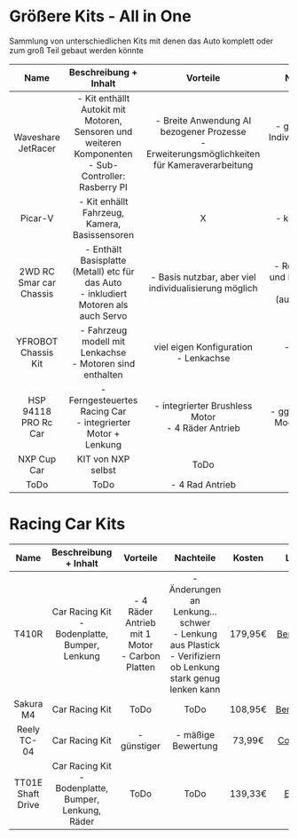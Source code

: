 # Größere Kits - All in One
Sammlung von unterschiedlichen Kits mit denen das Auto komplett oder zum groß Teil gebaut werden könnte

| Name | Beschreibung + Inhalt | Vorteile | Nachteile | Kosten | Link | 
| :--: | :-------------------: | :------: | :-------: | :----: | :--: |
| Waveshare JetRacer | - Kit enthällt Autokit mit Motoren, Sensoren und weiteren Komponenten <br> - Sub-Controller: Rasberry PI | - Breite Anwendung AI bezogener Prozesse <br> - Erweiterungsmöglichkeiten für Kameraverarbeitung | - ggf. weniger Individualisierung möglich <br> - teuer | 279,90€ | [Berrybase](https://www.berrybase.de/waveshare-jetracer-professional-ros-ai-zubehoer-kit-autonomes-fahren-und-ai-projekte?c=2703#) | 
| Picar-V | - Kit enhällt Fahrzeug, Kamera, Basissensoren | X | - kein Bumper | 79,99$ | [SundFounder](https://www.sunfounder.com/collections/robotics/products/smart-video-car)
| 2WD RC Smar car Chassis | - Enthält Basisplatte (Metall) etc für das Auto <br> - inkludiert Motoren als auch Servo | - Basis nutzbar, aber viel individualisierung möglich | - Reifen, Servo und Motoren ggf. unnötig (austauschen)| 62,95€ | [ROBOTER](https://www.roboter-bausatz.de/p/2wd-rc-smart-car-chassis) |
| YFROBOT Chassis Kit | - Fahrzeug modell mit Lenkachse <br> - Motoren sind enthalten | viel eigen Konfiguration <br> - Lenkachse | - Motoren unnötig | 54,40€ <br> 49,90€ | [ebay](https://www.ebay.de/itm/156085410313) <br> [Funduino](https://funduinoshop.com/diy-werkstatt/bausaetze/chassis/yfrobot-chassis-kit-mit-lenkachse)
 | HSP 94118 PRO Rc Car | - Ferngesteuertes Racing Car <br> - integrierter Motor + Lenkung | - integrierter Brushless Motor <br> - 4 Räder Antrieb | - ggf. schwerere Modifikationen | 125$ - 145$ | [Alibaba](https://www.alibaba.com/product-detail/HSP-94118-PRO-Rc-Car-1_60573351900.html)
 | NXP Cup Car | KIT von NXP selbst | ToDo | Todo | ? | [NXP Gitbook](https://nxp.gitbook.io/nxp-cup/2024-nxp-cup-using-mr-b3rb/getting-started-with-mr-b3rb)
 | ToDo | ToDo | - 4 Rad Antrieb | - teurer | 179,95€ | [Berlinski](https://www.modellbau-berlinski.de/rc-fahrzeuge-und-zubehoer/autos-und-zubehoer/elektro-onroad/t410r-1_10-4wd-touring-car-racing-kit)

 # Racing Car Kits
| Name | Beschreibung + Inhalt | Vorteile | Nachteile | Kosten | Link | weitere Infos |
| :--: | :-------------------: | :------: | :-------: | :----: | :--: | :-----------: |
| T410R | Car Racing Kit <br> - Bodenplatte, Bumper, Lenkung | - 4 Räder Antrieb mit 1 Motor <br> - Carbon Platten | - Änderungen an Lenkung... schwer <br> - Lenkung aus Plastick <br> - Verifiziern ob Lenkung stark genug lenken kann | 179,95€ | [Berlinski](https://www.modellbau-berlinski.de/rc-fahrzeuge-und-zubehoer/autos-und-zubehoer/elektro-onroad/t410r-1_10-4wd-touring-car-racing-kit) | [Fazit Video](https://www.youtube.com/watch?v=ygbi7cgdRmU) <br> [Fahrt 1](https://www.youtube.com/watch?v=MqAf437YUDs) <br> [Fahrt 2](https://www.youtube.com/watch?v=B4C-TcFA9as) <br> [Fahrt 3](https://www.youtube.com/watch?v=vCl3c6_rK2o) | 
| Sakura M4 | Car Racing Kit | ToDo | ToDo | 108,95€ | [Berlinsiki](https://www.modellbau-berlinski.de/rc-fahrzeuge-und-zubehoer/autos-und-zubehoer/elektro-onroad/sakura-m4-m-chassis-4wd-tourenwagen-1_10-bausatz) | X |
| Reely TC-04 | Car Racing Kit | - günstiger | - mäßige Bewertung | 73,99€ | [Contrad](https://www.conrad.de/de/p/reely-tc-04-onroad-chassis-1-10-rc-modellauto-elektro-strassenmodell-allradantrieb-4wd-arr-1406735.html) | X | 
| TT01E Shaft Drive | Car Racing Kit <br> - Bodenplatte, Bumper, Lenkung, Räder | ToDo | ToDo | 139,33€ |[Ebay](https://www.ebay.de/itm/125555400870)